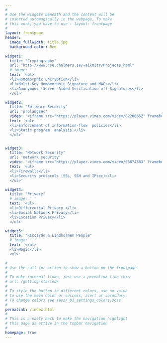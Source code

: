 ```yaml
---
#
# Use the widgets beneath and the content will be
# inserted automagically in the webpage. To make
# this work, you have to use › layout: frontpage
#
layout: frontpage
header:
  image_fullwidth: title.jpg
  background-color: Red
  
widget1:
  title: "Cryptography"
  url: "http://www.cse.chalmers.se/~aikmitr/Projects.html"
  # image: ' '
  text: '<ul>
  <li>Homomorphic Encryption</li>
  <li>Multi-Key Homomorphic Signature and MACs</li>
  <li>Anonymous (Server-Aided Verification of) Signatures</li>
  </ul>'

widget2:
  title: "Software Security"
  url: 'prolangsec'
  video: '<iframe src="https://player.vimeo.com/video/82206652" frameborder="0" webkitallowfullscreen mozallowfullscreen allowfullscreen></iframe>'
  text: '<ul>
  <li>Enforcement of information-flow  policies</li>
  <li>Static program  analysis.</li>
  </ul>'


widget3:
  title: "Network Security"
  url: 'network security'
  video: '<iframe src="https://player.vimeo.com/video/56874383" frameborder="0" webkitallowfullscreen mozallowfullscreen allowfullscreen></iframe>'
  text: '<ul>
  <li>Firewalls</li>
  <li>Security protocols (SSL, SSH and IPsec)</li>
  </ul>'

widget4:
  title: "Privacy"
  # image: ' '
  text: '<ul>
  <li>Differential Privacy </li>
  <li>Social Network Privacy</li>
  <li>Location Privacy</li>
  </ul>'

widget5:
  title: "Riccardo & Lindholmen People"
  # image: ' '
  text: '</ul>
  <li>Magic</li>
  <ul>'

#
# Use the call for action to show a button on the frontpage
#
# To make internal links, just use a permalink like this
# url: /getting-started/
#
# To style the button in different colors, use no value
# to use the main color or success, alert or secondary.
# To change colors see sass/_01_settings_colors.scss
#
permalink: /index.html
#
# This is a nasty hack to make the navigation highlight
# this page as active in the topbar navigation
#
homepage: true
---
```

